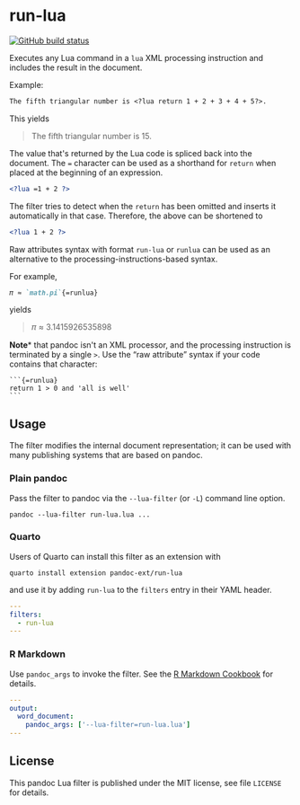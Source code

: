 run-lua
==================================================================

[![GitHub build status][CI badge]][CI workflow]

Executes any Lua command in a `lua` XML processing instruction and
includes the result in the document.

Example:

``` markdown
The fifth triangular number is <?lua return 1 + 2 + 3 + 4 + 5?>.
```

This yields

> The fifth triangular number is 15.

The value that's returned by the Lua code is spliced back into the
document. The `=` character can be used as a shorthand for
`return` when placed at the beginning of an expression.

``` xml
<?lua =1 + 2 ?>
```

The filter tries to detect when the `return` has been omitted and
inserts it automatically in that case. Therefore, the above can be
shortened to

``` xml
<?lua 1 + 2 ?>
```

Raw attributes syntax with format `run-lua` or `runlua` can be
used as an alternative to the processing-instructions-based
syntax.

For example,

`````markdown
𝜋 ≈ `math.pi`{=runlua}
`````

yields

> 𝜋 ≈ 3.1415926535898

**Note*** that pandoc isn't an XML processor, and the processing
instruction is terminated by a single `>`. Use the “raw attribute”
syntax if your code contains that character:

    ```{=runlua}
    return 1 > 0 and 'all is well'
    ```

[CI badge]: https://img.shields.io/github/workflow/status/pandoc-ext/run-lua/CI?logo=github
[CI workflow]: https://github.com/pandoc-ext/run-lua/actions/workflows/ci.yaml


Usage
------------------------------------------------------------------

The filter modifies the internal document representation; it can
be used with many publishing systems that are based on pandoc.

### Plain pandoc

Pass the filter to pandoc via the `--lua-filter` (or `-L`) command
line option.

    pandoc --lua-filter run-lua.lua ...

### Quarto

Users of Quarto can install this filter as an extension with

    quarto install extension pandoc-ext/run-lua

and use it by adding `run-lua` to the `filters` entry
in their YAML header.

``` yaml
---
filters:
  - run-lua
---
```

### R Markdown

Use `pandoc_args` to invoke the filter. See the [R Markdown
Cookbook](https://bookdown.org/yihui/rmarkdown-cookbook/lua-filters.html)
for details.

``` yaml
---
output:
  word_document:
    pandoc_args: ['--lua-filter=run-lua.lua']
---
```

License
------------------------------------------------------------------

This pandoc Lua filter is published under the MIT license, see
file `LICENSE` for details.
